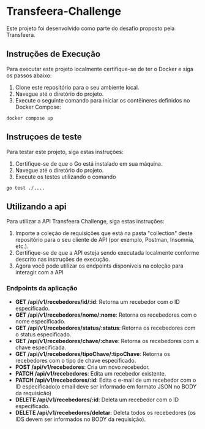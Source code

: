 # Transfeera-Challenge

Este projeto foi desenvolvido como parte do desafio proposto pela Transfeera.

## Instruções de Execução

Para executar este projeto localmente certifique-se de ter o Docker e siga os passos abaixo:

1. Clone este repositório para o seu ambiente local.
2. Navegue até o diretório do projeto.
3. Execute o seguinte comando para iniciar os contêineres definidos no Docker Compose:
```
docker compose up
```

## Instruçoes de teste

Para testar este projeto, siga estas instruções:
1. Certifique-se de que o Go está instalado em sua máquina.
2. Navegue até o diretório do projeto.
3. Execute os testes utilizando o comando
```
go test ./....
```

## Utilizando a api

Para utilizar a API Transfeera Challenge, siga estas instruções:

1. Importe a coleção de requisições que está na pasta "collection" deste repositório para o seu cliente de API (por exemplo, Postman, Insomnia, etc.).
2. Certifique-se de que a API esteja sendo executada localmente conforme descrito nas instruções de execução.
2. Agora você pode utilizar os endpoints disponíveis na coleção para interagir com a API

### Endpoints da aplicação

- **GET /api/v1/recebedores/id/:id**: Retorna um recebedor com o ID especificado.
- **GET /api/v1/recebedores/nome/:nome**: Retorna os recebedores com o nome especificado.
- **GET /api/v1/recebedores/status/:status**: Retorna os recebedores com o status especificado.
- **GET /api/v1/recebedores/chave/:chave**: Retorna os recebedores com a chave especificada.
- **GET /api/v1/recebedores/tipoChave/:tipoChave**: Retorna os recebedores com o tipo de chave especificado.
- **POST /api/v1/recebedores**: Cria um novo recebedor.
- **PATCH /api/v1/recebedores**: Edita um recebedor existente.
- **PATCH /api/v1/recebedores/:id**: Edita o e-mail de um recebedor com o ID especificado(o email deve ser informado em formato JSON no BODY da requisicão)
- **DELETE /api/v1/recebedores/:id**: Deleta um recebedor com o ID especificado.
- **DELETE /api/v1/recebedores/deletar**: Deleta todos os recebedores (os IDS devem  ser informados no BODY da requisição).

